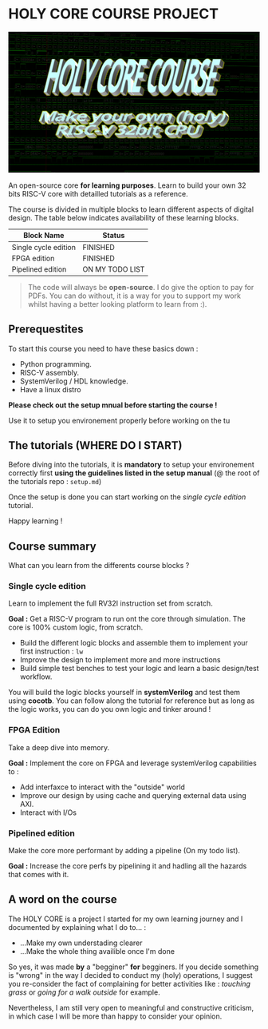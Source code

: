 # HOLY CORE COURSE PROJECT

![waveform banner](./banner.png)

An open-source core **for learning purposes**. Learn to build your own 32 bits RISC-V core with detailled tutorials as a reference.

The course is divided in multiple blocks to learn different aspects of digital design. The table below indicates availability of these learning blocks.

| Block Name            | Status            |
| ----------            | ------            |
| Single cycle edition  | FINISHED   |
| FPGA edition          | FINISHED   |
| Pipelined edition     | ON MY TODO LIST      |

> The code will always be **open-source**. I do give the option to pay for PDFs. You can do without, it is a way for you to support my work whilst having a better looking platform to learn from :).

## Prerequestites

To start this course you need to have these basics down :

- Python programming.
- RISC-V assembly.
- SystemVerilog / HDL knowledge.
- Have a linux distro

**Please check out the setup mnual before starting the course !**

Use it to setup you environement properly before working on the tu

## The tutorials (WHERE DO I START)

Before diving into the tutorials, it is **mandatory** to setup your environement correctly first **using the guidelines listed in the setup manual** (@ the root of the tutorials repo : `setup.md`)

Once the setup is done you can start working on the *single cycle edition* tutorial.

Happy learning !

## Course summary

What can you learn from the differents course blocks ?

### Single cycle edition

Learn to implement the full RV32I instruction set from scratch.

**Goal :** Get a RISC-V program to run ont the core through simulation. The core is 100% custom logic, from scratch.

- Build the different logic blocks and assemble them to implement your first instruction : ```lw```
- Improve the design to implement more and more instructions
- Build simple test benches to test your logic and learn a basic design/test workflow.

You will build the logic blocks yourself in **systemVerilog** and test them using **cocotb**. You can follow along the tutorial for reference but as long as the logic works, you can do you own logic and tinker around !

### FPGA Edition

Take a deep dive into memory.

**Goal :** Implement the core on FPGA and leverage systemVerilog capabilities to :

- Add interfaxce to interact with the "outside" world
- Improve our design by using cache and querying external data using AXI.
- Interact with I/Os

### Pipelined edition

Make the core more performant by adding a pipeline (On my todo list).

**Goal :** Increase the core perfs by pipelining it and hadling all the hazards that comes with it.

## A word on the course

The HOLY CORE is a project I started for my own learning journey and I documented by explaining what I do to... :

- ...Make my own understading clearer
- ...Make the whole thing availible once I'm done

So yes, it was made **by** a "begginer" **for** begginers. If you decide something is "wrong" in the way I decided to conduct my (holy) operations, I suggest you re-consider the fact of complaining for better activities like : *touching grass* or *going for a walk outside* for example.

Nevertheless, I am still very open to meaningful and constructive criticism, in which case I will be more than happy to consider your opinion.
